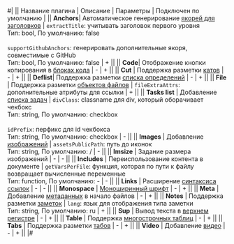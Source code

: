 #|
|| Название плагина | Описание | Параметры | Подключен по умолчанию |
|| **Anchors**| Автоматическое генерирование [якорей для заголовков](../syntax/base.md#headers) | `extractTitle`: учитывать заголовок первого уровня</br> Тип: bool, По умолчанию: false </br></br>`supportGithubAnchors`: генерировать дополнительные якоря, совместимые с GitHub</br> Тип: bool, По умолчанию: false | + ||
|| **Code**| Отображение кнопки копирования в [блоках кода](../syntax/code.md#block) | - | + ||
|| **Cut** | Поддержка разметки [катов](../syntax/interactive-elements/cuts.md) | - | + ||
|| **Deflist**| Поддержка разметки [списка определений](../syntax/lists.md#terms) | - | + ||
|| **File** | Поддержка разметки [объектов файлов](../syntax/links.md#files) | `fileExtraAttrs`: дополнительные атрибуты для ссылки | + ||
|| **Tasks list** | Добавление [списка задач](../syntax/additional.md#tasks-list) | `divClass`: classname для div, который оборачивает чекбокс</br> Тип: string, По умолчанию: checkbox </br></br> `idPrefix`: перфикс для id чекбокса</br> Тип: string, По умолчанию: checkbox | - ||
|| **Images** | Добавление [изображений](../syntax/media.md#images) | `assetsPublicPath`: путь до иконок</br> Тип: string, По умолчанию: / | - ||
|| **Imsize** | Задание размера изображений | - | - ||
|| **Includes** | Переиспользование контента в документе | `getVarsPerFile`: функция, которая по пути к файлу возвращает вычисленные переменные</br> Тип: function, По умолчанию: -  | - ||
|| **Links** | Расширение [синтаксиса ссылок](../syntax/links.md) | - | - ||
|| **Monospace** | [Моноширинный шрифт](../syntax/base.md) | - | + ||
|| **Meta** | Добавление [метаданных](../syntax/meta.md#meta) в начало файлов | - | + ||
|| **Notes** | Поддержка разметки [заметок](../syntax/notes.md) | `lang`: язык для отображения типа заметки</br> Тип: string, По умолчанию: ru | + ||
|| **Sup** | Вывод текста в [верхнем регистре](../syntax/base.md#line) | - | + ||
|| **Table** | Поддержка [многострочных таблиц](../syntax/tables/multiline.md) | - | + ||
|| **Tabs** | Поддержка разметки [табов](../syntax/interactive-elements/tabs.md) | - | + ||
|| **Video** | Добавление [видео](../syntax/media.md#video) | - | + ||
|#